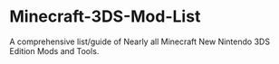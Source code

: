 # Minecraft-3DS-Mod-List
A comprehensive list/guide of Nearly all Minecraft New Nintendo 3DS Edition Mods and Tools.
